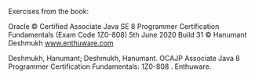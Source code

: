 Exercises from the book: 

Oracle © Certified Associate Java SE 8 Programmer Certification Fundamentals (Exam Code 1Z0-808) 5th June 2020 Build 31 © Hanumant Deshmukh www.enthuware.com

Deshmukh, Hanumant; Deshmukh, Hanumant. OCAJP Associate Java 8 Programmer Certification Fundamentals: 1Z0-808 . Enthuware. 